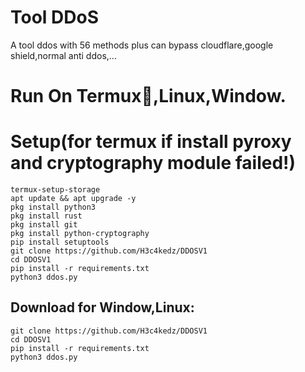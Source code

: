 # Tool DDoS
A tool ddos with 56 methods plus can bypass cloudflare,google shield,normal anti ddos,...

# Run On Termux📱,Linux,Window.

# Setup(for termux if install pyroxy and cryptography module failed!)
```shell script
termux-setup-storage
apt update && apt upgrade -y
pkg install python3
pkg install rust
pkg install git
pkg install python-cryptography
pip install setuptools
git clone https://github.com/H3c4kedz/DDOSV1
cd DDOSV1
pip install -r requirements.txt
python3 ddos.py
```

## Download for Window,Linux:
```shell script
git clone https://github.com/H3c4kedz/DDOSV1
cd DDOSV1
pip install -r requirements.txt
python3 ddos.py
```
